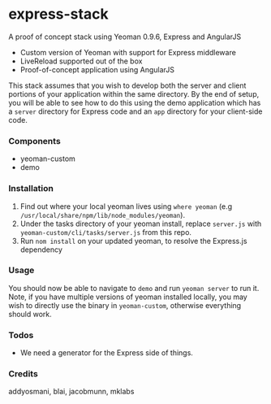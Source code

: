 express-stack
=============
A proof of concept stack using Yeoman 0.9.6, Express and AngularJS

* Custom version of Yeoman with support for Express middleware
* LiveReload supported out of the box
* Proof-of-concept application using AngularJS

This stack assumes that you wish to develop both the server and client portions of your application within the same directory. By the end of setup, you will be able to see how to do this using the demo application which has a `server` directory for Express code and an `app` directory for your client-side code.


### Components

* yeoman-custom
* demo

### Installation

1. Find out where your local yeoman lives using `where yeoman` (e.g `/usr/local/share/npm/lib/node_modules/yeoman`). 
2. Under the tasks directory of your yeoman install, replace `server.js` with `yeoman-custom/cli/tasks/server.js` from this repo.
3. Run `nom install` on your updated yeoman, to resolve the Express.js dependency

### Usage

You should now be able to navigate to `demo` and run `yeoman server` to run it. Note, if you have multiple versions of yeoman installed locally, you may wish to directly use the binary in `yeoman-custom`, otherwise everything should work.

### Todos

* We need a generator for the Express side of things.

### Credits

addyosmani, blai, jacobmunn, mklabs